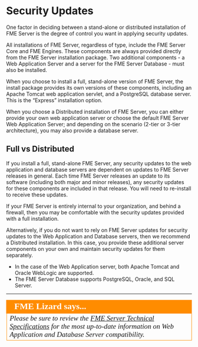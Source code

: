 # Security Updates #

One factor in deciding between a stand-alone or distributed installation of FME Server is the degree of control you want in applying security updates.

All installations of FME Server, regardless of type, include the FME Server Core and FME Engines. These components are always provided directly from the FME Server installation package. Two additional components - a Web Application Server and a server for the FME Server Database - must also be installed.

When you choose to install a full, stand-alone version of FME Server, the install package provides its own versions of these components, including an Apache Tomcat web application servlet, and a PostgreSQL database server. This is the “Express” installation option. 

When you choose a Distributed installation of FME Server, you can either provide your own web application server or choose the default FME Server Web Application Server; and depending on the scenario (2-tier or 3-tier architecture), you may also provide a database server.

## Full vs Distributed ##

If you install a full, stand-alone FME Server, any security updates to the web application and database servers are dependent on updates to FME Server releases in general. Each time FME Server releases an update to its software (including both major and minor releases), any security updates for these components are included in that release. You will need to re-install to receive these updates.

If your FME Server is entirely internal to your organization, and behind a firewall, then you may be comfortable with the security updates provided with a full installation.

Alternatively, if you do not want to rely on FME Server updates for security updates to the Web Application and Database servers, then we recommend a Distributed installation. In this case, you provide these additional server components on your own and maintain security updates for them separately.

- In the case of the Web Application server, both Apache Tomcat and Oracle WebLogic are supported.
- The FME Server Database supports PostgreSQL, Oracle, and SQL Server.

---

<!--Person X Says Section-->

<table style="border-spacing: 0px">
<tr>
<td style="vertical-align:middle;background-color:darkorange;border: 2px solid darkorange">
<i class="fa fa-quote-left fa-lg fa-pull-left fa-fw" style="color:white;padding-right: 12px;vertical-align:text-top"></i>
<span style="color:white;font-size:x-large;font-weight: bold;font-family:serif">FME Lizard says...</span>
</td>
</tr>

<tr>
<td style="border: 1px solid darkorange">
<span style="font-family:serif; font-style:italic; font-size:larger">
Please be sure to review the <a href="https://www.safe.com/fme/fme-server/tech-specs/">FME Server Technical Specifications</a> for the most up-to-date information on Web Application and Database Server compatibility.
</span>
</td>
</tr>
</table>
